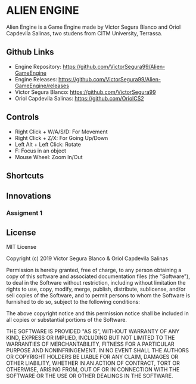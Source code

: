 # ALIEN ENGINE

Alien Engine is a Game Engine made by Víctor Segura Blanco and Oriol Capdevila Salinas, two studens from CITM University, Terrassa.

## Github Links

* Engine Repository: https://github.com/VictorSegura99/Alien-GameEngine
* Engine Releases: https://github.com/VictorSegura99/Alien-GameEngine/releases
* Víctor Segura Blanco: https://github.com/VictorSegura99
* Oriol Capdevila Salinas: https://github.com/OriolCS2

## Controls

* Right Click + W/A/S/D: For Movement
* Right Click + Z/X: For Going Up/Down
* Left Alt + Left Click: Rotate
* F: Focus in an object
* Mouse Wheel: Zoom In/Out

## Shortcuts

## Innovations

### Assigment 1

## License

MIT License

Copyright (c) 2019 Víctor Segura Blanco & Oriol Capdevila Salinas

Permission is hereby granted, free of charge, to any person obtaining a copy
of this software and associated documentation files (the "Software"), to deal
in the Software without restriction, including without limitation the rights
to use, copy, modify, merge, publish, distribute, sublicense, and/or sell
copies of the Software, and to permit persons to whom the Software is
furnished to do so, subject to the following conditions:

The above copyright notice and this permission notice shall be included in all
copies or substantial portions of the Software.

THE SOFTWARE IS PROVIDED "AS IS", WITHOUT WARRANTY OF ANY KIND, EXPRESS OR
IMPLIED, INCLUDING BUT NOT LIMITED TO THE WARRANTIES OF MERCHANTABILITY,
FITNESS FOR A PARTICULAR PURPOSE AND NONINFRINGEMENT. IN NO EVENT SHALL THE
AUTHORS OR COPYRIGHT HOLDERS BE LIABLE FOR ANY CLAIM, DAMAGES OR OTHER
LIABILITY, WHETHER IN AN ACTION OF CONTRACT, TORT OR OTHERWISE, ARISING FROM,
OUT OF OR IN CONNECTION WITH THE SOFTWARE OR THE USE OR OTHER DEALINGS IN THE
SOFTWARE.